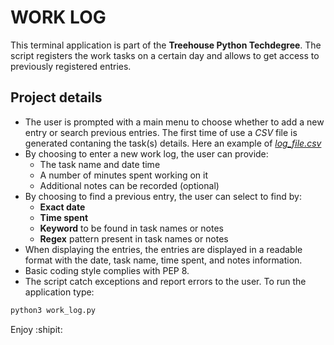 # WORK LOG
This terminal application is part of the **Treehouse Python Techdegree**. The script registers the work tasks on a certain day and allows to get access to previously registered entries. 
## Project details
* The user is prompted with a main menu to choose whether to add a new entry or search previous entries. The first time of use a *CSV* file is generated contaning the task(s) details. Here an example of *[log_file.csv](https://github.com/AaronMillOro/TH_Project3_Work_log/blob/master/log_file.csv)*
* By choosing to enter a new work log, the user can provide:
    * The task name and date time
    * A number of minutes spent working on it
    * Additional notes can be recorded (optional)
* By choosing to find a previous entry, the user can select to find by:
    * **Exact date** 
    * **Time spent** 
    * **Keyword** to be found in task names or notes
    * **Regex** pattern present in task names or notes
* When displaying the entries, the entries are displayed in a readable format with the date, task name, time spent, and notes information.
* Basic coding style complies with PEP 8.
* The script catch exceptions and report errors to the user.
To run the application type:
```python
python3 work_log.py
```
Enjoy :shipit:
